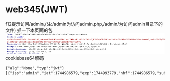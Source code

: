 # web345(JWT)
f12提示访问/admin,(注:/admin为访问admin.php,/admin/为访问admin目录下的文件)
抓一下本页面的包
![](vx_images/151353501073928.png)
cookiebase64解码
```
{"alg":"None","typ":"jwt"}[{"iss":"admin","iat":1744986579,"exp":1744993779,"nbf":1744986579,"sub":"user","jti":"c991a3f232f067da72ccd918fc11e88b"}]
```